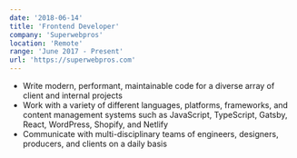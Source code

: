 ```yaml
---
date: '2018-06-14'
title: 'Frontend Developer'
company: 'Superwebpros'
location: 'Remote'
range: 'June 2017 - Present'
url: 'https://superwebpros.com'
---
```


- Write modern, performant, maintainable code for a diverse array of client and internal projects
- Work with a variety of different languages, platforms, frameworks, and content management systems such as JavaScript, TypeScript, Gatsby, React, WordPress, Shopify, and Netlify
- Communicate with multi-disciplinary teams of engineers, designers, producers, and clients on a daily basis
